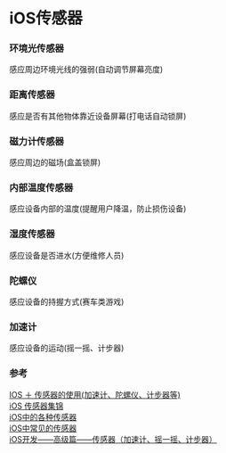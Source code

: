 #  iOS传感器

### 环境光传感器
感应周边环境光线的强弱(自动调节屏幕亮度)

### 距离传感器
感应是否有其他物体靠近设备屏幕(打电话自动锁屏)

### 磁力计传感器
感应周边的磁场(盒盖锁屏)

### 内部温度传感器
感应设备内部的温度(提醒用户降温，防止损伤设备)

### 湿度传感器
感应设备是否进水(方便维修人员)

### 陀螺仪
感应设备的持握方式(赛车类游戏)

### 加速计
感应设备的运动(摇一摇、计步器)



### 参考
[IOS ＋ 传感器的使用(加速计、陀螺仪、计步器等)](https://www.jianshu.com/p/37a65f683bb9)        
[iOS 传感器集锦](http://www.demodashi.com/demo/11712.html)       
[iOS中的各种传感器](https://www.jianshu.com/p/a561428df32f)        
[iOS中常见的传感器](https://blog.csdn.net/zhyxblog/article/details/78076302)       
[iOS开发——高级篇——传感器（加速计、摇一摇、计步器）](https://www.cnblogs.com/chglog/p/4850589.html)       

